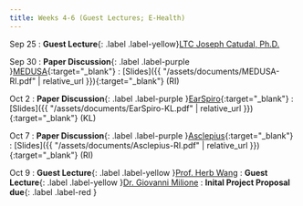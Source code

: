 ```yaml
---
title: Weeks 4-6 (Guest Lectures; E-Health)
---
```


Sep 25
: **Guest Lecture**{: .label .label-yellow}[LTC Joseph Catudal, Ph.D.](https://www.westpoint.edu/joseph-w-catudal)

Sep 30
: **Paper Discussion**{: .label .label-purple }[MEDUSA](https://app.perusall.com/courses/cos597e_f2025-advanced-topics-in-computer-science-neural-sensing-modeling-and-understanding/medusa){:target="_blank"}
  : [Slides]({{ "/assets/documents/MEDUSA-RI.pdf" | relative_url }}){:target="_blank"} (RI)

Oct 2
: **Paper Discussion**{: .label .label-purple }[EarSpiro](https://app.perusall.com/courses/cos597e_f2025-advanced-topics-in-computer-science-neural-sensing-modeling-and-understanding/earspiro){:target="_blank"}
  : [Slides]({{ "/assets/documents/EarSpiro-KL.pdf" | relative_url }}){:target="_blank"} (KL)

Oct 7
: **Paper Discussion**{: .label .label-purple }[Asclepius](https://app.perusall.com/courses/cos597e_f2025-advanced-topics-in-computer-science-neural-sensing-modeling-and-understanding/asclepius){:target="_blank"}
  : [Slides]({{ "/assets/documents/Asclepius-RI.pdf" | relative_url }}){:target="_blank"} (RI)

Oct 9
: **Guest Lecture**{: .label .label-yellow }[Prof. Herb Wang](https://scholar.google.com/citations?user=X5C3c_8AAAAJ&hl=en)
: **Guest Lecture**{: .label .label-yellow }[Dr. Giovanni Milione](https://www.nec-labs.com/research/optical-networking-sensing/people/giovanni-milione/)
: **Inital Project Proposal due**{: .label .label-red }
